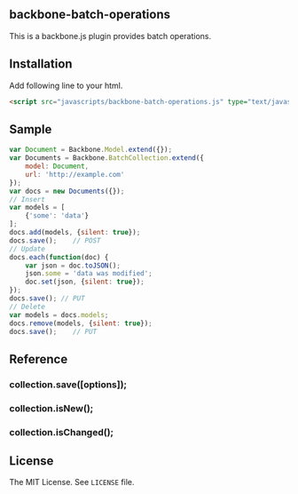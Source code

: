 backbone-batch-operations
--------------------------
This is a backbone.js plugin provides batch operations.

## Installation
Add following line to your html.

```html
<script src="javascripts/backbone-batch-operations.js" type="text/javascript"></script>
```

## Sample

```javascript
var Document = Backbone.Model.extend({});
var Documents = Backbone.BatchCollection.extend({
    model: Document,
    url: 'http://example.com'
});
var docs = new Documents({});
// Insert
var models = [
    {'some': 'data'}
];
docs.add(models, {silent: true});
docs.save();    // POST
// Update
docs.each(function(doc) {
    var json = doc.toJSON();
    json.some = 'data was modified';
    doc.set(json, {silent: true});
});
docs.save(); // PUT
// Delete
var models = docs.models;
docs.remove(models, {silent: true});
docs.save();    // PUT
```

## Reference
### collection.save([options]);

### collection.isNew();

### collection.isChanged();

## License
The MIT License. See `LICENSE` file.
